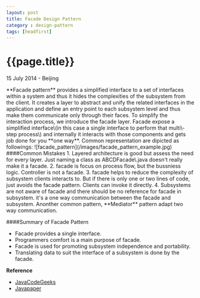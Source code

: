 ```yaml
---
layout: post
title: Facade Design Pattern
category : design-pattern
tags: [headfirst]
---
```


{{page.title}}
=============
<p class="meta">15 July 2014 - Beijing</p>
**Facade pattern** provides a simplified interface to a set of interfaces within a system and thus it hides the complexities of the subsystem from the client. It creates a layer to abstract and unify the related interfaces in the application and define an entry point to each subsystem level and thus make them communicate only through their faces.   
To simplify the interaction process, we introduce the facade layer. Facade expose a simplified interface\(in this case a single interface to perform that multi\-step process\) and internally it interacts with those components and gets job done for you **one way**.  Common representation are dipicted as followings:  
![facade_pattern](/images/facade_pattern_example.jpg)  
####Common Mistakes   
1. Layered architecture is good but assess the need for every layer. Just naming a class as ABCDFacade\.java doesn't really make it a facade.  
2. facade is focus on process flow, but the bussniess logic. Controller is not a facade.  
3. facade helps to reduce the complexity of subsystem clients interacts to. But if there is only one or two lines of code, just avoids the facade pattern. Clients can invoke it directly.   
4. Subsystems are not aware of facade and there should be no reference for facade in subsystem. it's a one way communication between the facade and subsystem. Anonther common pattern, **Mediator** pattern adapt two way communication.    


####Summary of Facade Pattern   
+ Facade provides a single interface.  
+ Programmers comfort is a main purpose of facade.  
+ Facade is used for promoting subsystem independence and portability.  
+ Translating data to suit the interface of a subsystem is done by the facade.  

**Reference**     
+ [JavaCodeGeeks][javacodegeeks]   
+ [Javapaper][javapaper]  


[javacodegeeks]: http://www.javacodegeeks.com/2012/11/facade-design-pattern-design-standpoint.html  
[javapaper]: http://javapapers.com/design-patterns/facade-design-pattern/   
